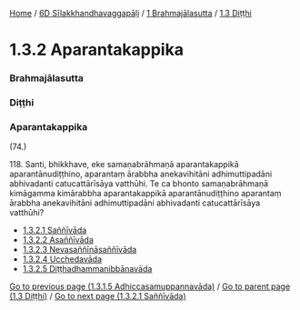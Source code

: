 
[Home](/) / [6D Sīlakkhandhavaggapāḷi](/tipitaka/6D.md) / [1 Brahmajālasutta](/tipitaka/6D/1.md) / [1.3 Diṭṭhi](/tipitaka/6D/1/1.3.md)

# 1.3.2 Aparantakappika

### Brahmajālasutta

### Diṭṭhi

### Aparantakappika

(74.)

118\. Santi, bhikkhave, eke samaṇabrāhmaṇā aparantakappikā aparantānudiṭṭhino, aparantaṃ ārabbha anekavihitāni adhimuttipadāni abhivadanti catucattārīsāya vatthūhi. Te ca bhonto samaṇabrāhmaṇā kimāgamma kimārabbha aparantakappikā aparantānudiṭṭhino aparantaṃ ārabbha anekavihitāni adhimuttipadāni abhivadanti catucattārīsāya vatthūhi?

* [1.3.2.1 Saññīvāda](/tipitaka/6D/1/1.3/1.3.2/1.3.2.1.md)
* [1.3.2.2 Asaññīvāda](/tipitaka/6D/1/1.3/1.3.2/1.3.2.2.md)
* [1.3.2.3 Nevasaññīnāsaññīvāda](/tipitaka/6D/1/1.3/1.3.2/1.3.2.3.md)
* [1.3.2.4 Ucchedavāda](/tipitaka/6D/1/1.3/1.3.2/1.3.2.4.md)
* [1.3.2.5 Diṭṭhadhammanibbānavāda](/tipitaka/6D/1/1.3/1.3.2/1.3.2.5.md)

[Go to previous page (1.3.1.5 Adhiccasamuppannavāda)](/tipitaka/6D/1/1.3/1.3.1/1.3.1.5.md) / [Go to parent page (1.3 Diṭṭhi)](/tipitaka/6D/1/1.3.md) / [Go to next page (1.3.2.1 Saññīvāda)](/tipitaka/6D/1/1.3/1.3.2/1.3.2.1.md)



